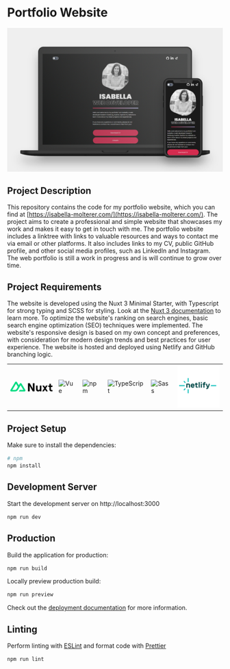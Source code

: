 # Portfolio Website

<img src='docs/screenshot.jpeg'>

## Project Description
This repository contains the code for my portfolio website, which you can find at [https://isabella-molterer.com/](https://isabella-molterer.com/).
The project aims to create a professional and simple website that showcases my work and makes it easy to get in touch with me.
The portfolio website includes a linktree with links to valuable resources and ways to contact me via email or other platforms. 
It also includes links to my CV, public GitHub profile, and other social media profiles, such as LinkedIn and Instagram.
The web portfolio is still a work in progress and is will continue to grow over time.

## Project Requirements
The website is developed using the Nuxt 3 Minimal Starter, with Typescript for strong typing and SCSS for styling.
Look at the [Nuxt 3 documentation](https://nuxt.com/docs/getting-started/introduction) to learn more.
To optimize the website's ranking on search engines, basic search engine optimization (SEO) techniques were implemented. The website's responsive design is based on my own concept and preferences, with consideration for modern design trends and best practices for user experience.
The website is hosted and deployed using Netlify and GitHub branching logic. 

<table>
  <tr>
    <td style="border:none;"><img width='100px' src='docs/nuxt-logo.svg' alt='Nuxt'></td>
    <td style="border:none;"><img width='100px' src='https://user-images.githubusercontent.com/25181517/117448124-a2da9800-af3e-11eb-85d2-bd1b69b65603.png' alt='Vue'></td>
    <td style="border:none;"><img width='100px' src='https://user-images.githubusercontent.com/25181517/121401671-49102800-c959-11eb-9f6f-74d49a5e1774.png' alt='npm'></td>
    <td style="border:none;"><img width='100px' src='https://user-images.githubusercontent.com/25181517/183890598-19a0ac2d-e88a-4005-a8df-1ee36782fde1.png' alt='TypeScript'></td>
    <td style="border:none;"><img width='100px' src='https://user-images.githubusercontent.com/25181517/192158956-48192682-23d5-4bfc-9dfb-6511ade346bc.png' alt='Sass'></td>
    <td style="border:none;"><img width='100px' src='docs/netlify-logo.png' alt='Netlify'></td>
  </tr>
</table>


## Project Setup

Make sure to install the dependencies:

```bash
# npm
npm install
```

## Development Server

Start the development server on http://localhost:3000

```bash
npm run dev
```

## Production

Build the application for production:

```bash
npm run build
```

Locally preview production build:

```bash
npm run preview
```

Check out the [deployment documentation](https://nuxt.com/docs/getting-started/deployment) for more information.

## Linting

Perform linting with [ESLint](https://eslint.org/) and format code with [Prettier](https://prettier.io/)

```bash
npm run lint
```
